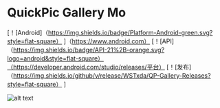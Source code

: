 # QuickPic Gallery Mo
[！[Android]（https://img.shields.io/badge/Platform-Android-green.svg?style=flat-square） ]（https://www.android.com） [！[API]（https://img.shields.io/badge/API-21%2B-orange.svg?logo=android&style=flat-square）（https://developer.android.com/studio/releases/平台） [！[发布]（https://img.shields.io/github/v/release/WSTxda/QP-Gallery-Releases?style=flat-square） ]
 
![alt text](https://i.imgur.com/gdYWGAg.png)



